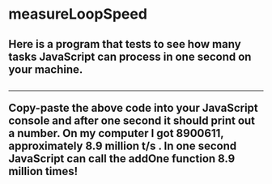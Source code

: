# measureLoopSpeed

<h2> Here is a program that tests to see how many tasks JavaScript can process in one second on your machine. <h2>
<hr>


Copy-paste the above code into your JavaScript console and after one second it should print out a number. On my computer I got 8900611, approximately 8.9 million t/s . In one second JavaScript can call the addOne function 8.9 million times!
